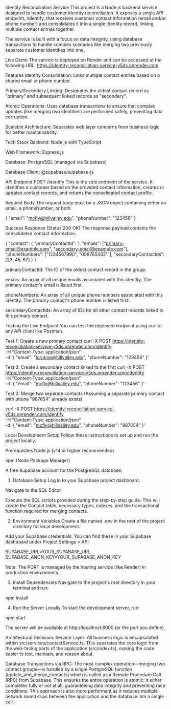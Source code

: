 Identity Reconciliation Service
This project is a Node.js backend service designed to handle customer identity reconciliation. It exposes a single API endpoint, /identify, that receives customer contact information (email and/or phone number) and consolidates it into a single identity record, linking multiple contact entries together.

The service is built with a focus on data integrity, using database transactions to handle complex scenarios like merging two previously separate customer identities into one.

Live Demo
The service is deployed on Render and can be accessed at the following URL:
https://identity-reconciliation-service-y5ds.onrender.com

Features
Identity Consolidation: Links multiple contact entries based on a shared email or phone number.

Primary/Secondary Linking: Designates the oldest contact record as "primary" and subsequent linked records as "secondary".

Atomic Operations: Uses database transactions to ensure that complex updates (like merging two identities) are performed safely, preventing data corruption.

Scalable Architecture: Separates web layer concerns from business logic for better maintainability.

Tech Stack
Backend: Node.js with TypeScript

Web Framework: Express.js

Database: PostgreSQL (managed via Supabase)

Database Client: @supabase/supabase-js

API Endpoint
POST /identify
This is the sole endpoint of the service. It identifies a customer based on the provided contact information, creates or updates contact records, and returns the consolidated contact profile.

Request Body
The request body must be a JSON object containing either an email, a phoneNumber, or both.

{
  "email": "mcfly@hillvalley.edu",
  "phoneNumber": "123456"
}

Success Response (Status 200 OK)
The response payload contains the consolidated contact information.

{
  "contact": {
    "primaryContactId": 1,
    "emails": ["primary-email@example.com", "secondary-email@example.com"],
    "phoneNumbers": ["1234567890", "0987654321"],
    "secondaryContactIds": [23, 45, 67]
  }
}

primaryContactId: The ID of the oldest contact record in the group.

emails: An array of all unique emails associated with this identity. The primary contact's email is listed first.

phoneNumbers: An array of all unique phone numbers associated with this identity. The primary contact's phone number is listed first.

secondaryContactIds: An array of IDs for all other contact records linked to this primary contact.

Testing the Live Endpoint
You can test the deployed endpoint using curl or any API client like Postman.

Test 1: Create a new primary contact
curl -X POST https://identity-reconciliation-service-y5ds.onrender.com/identify \
-H "Content-Type: application/json" \
-d '{
      "email": "lorraine@hillvalley.edu",
      "phoneNumber": "123456"
    }'

Test 2: Create a secondary contact linked to the first
curl -X POST https://identity-reconciliation-service-y5ds.onrender.com/identify \
-H "Content-Type: application/json" \
-d '{
      "email": "mcfly@hillvalley.edu",
      "phoneNumber": "123456"
    }'

Test 3: Merge two separate contacts
(Assuming a separate primary contact with phone "987654" already exists)

curl -X POST https://identity-reconciliation-service-y5ds.onrender.com/identify \
-H "Content-Type: application/json" \
-d '{
      "email": "mcfly@hillvalley.edu",
      "phoneNumber": "987654"
    }'

Local Development Setup
Follow these instructions to set up and run the project locally.

Prerequisites
Node.js (v14 or higher recommended)

npm (Node Package Manager)

A free Supabase account for the PostgreSQL database.

1. Database Setup
Log in to your Supabase project dashboard.

Navigate to the SQL Editor.

Execute the SQL scripts provided during the step-by-step guide. This will create the Contact table, necessary types, indexes, and the transactional function required for merging contacts.

2. Environment Variables
Create a file named .env in the root of the project directory for local development.

Add your Supabase credentials. You can find these in your Supabase dashboard under Project Settings > API.

SUPABASE_URL=YOUR_SUPABASE_URL
SUPABASE_ANON_KEY=YOUR_SUPABASE_ANON_KEY

Note: The PORT is managed by the hosting service (like Render) in production environments.

3. Install Dependencies
Navigate to the project's root directory in your terminal and run:

npm install

4. Run the Server Locally
To start the development server, run:

npm start

The server will be available at http://localhost:8000 (or the port you define).

Architectural Decisions
Service Layer: All business logic is encapsulated within src/services/contactService.ts. This separates the core logic from the web-facing parts of the application (src/index.ts), making the code easier to test, maintain, and reason about.

Database Transactions via RPC: The most complex operation—merging two contact groups—is handled by a single PostgreSQL function (update_and_merge_contacts) which is called as a Remote Procedure Call (RPC) from Supabase. This ensures the entire operation is atomic: it either completes fully or not at all, guaranteeing data integrity and preventing race conditions. This approach is also more performant as it reduces multiple network round-trips between the application and the database into a single call.